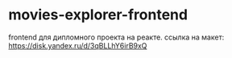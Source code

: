 # movies-explorer-frontend
frontend для дипломного проекта на реакте.
ссылка на макет: https://disk.yandex.ru/d/3qBLLhY6irB9xQ
